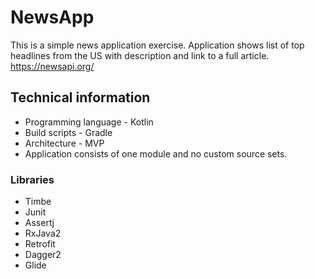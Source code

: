 # NewsApp
This is a simple news application exercise. Application shows list of top headlines from the US with description and link to a full article.
https://newsapi.org/
## Technical information
* Programming language - Kotlin
* Build scripts - Gradle
* Architecture - MVP
* Application consists of one module and no custom source sets.

### Libraries
* Timbe
* Junit 
* Assertj
* RxJava2
* Retrofit
* Dagger2
* Glide
